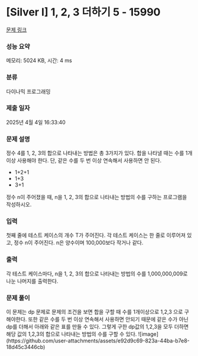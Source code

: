# [Silver I] 1, 2, 3 더하기 5 - 15990 

[문제 링크](https://www.acmicpc.net/problem/15990) 

### 성능 요약

메모리: 5024 KB, 시간: 4 ms

### 분류

다이나믹 프로그래밍

### 제출 일자

2025년 4월 4일 16:33:40

### 문제 설명

<p>정수 4를 1, 2, 3의 합으로 나타내는 방법은 총 3가지가 있다. 합을 나타낼 때는 수를 1개 이상 사용해야 한다. 단, 같은 수를 두 번 이상 연속해서 사용하면 안 된다.</p>

<ul>
	<li>1+2+1</li>
	<li>1+3</li>
	<li>3+1</li>
</ul>

<p>정수 n이 주어졌을 때, n을 1, 2, 3의 합으로 나타내는 방법의 수를 구하는 프로그램을 작성하시오.</p>

### 입력 

 <p>첫째 줄에 테스트 케이스의 개수 T가 주어진다. 각 테스트 케이스는 한 줄로 이루어져 있고, 정수 n이 주어진다. n은 양수이며 100,000보다 작거나 같다.</p>

### 출력 

 <p>각 테스트 케이스마다, n을 1, 2, 3의 합으로 나타내는 방법의 수를 1,000,000,009로 나눈 나머지를 출력한다.</p>

### 문제 풀이

 <p>이 문제는 dp 문제로 문제의 조건을 보면 합을 구할 때 수를 1개이상으로 1,2,3 으로 구해야한다. 또한 같은 수를 두 번 이상 연속해서 사용하면 안되기 때문에 같은 수가 아닌 dp를 더해서 아래와 같은 표를 만들 수 있다. 그렇게 구한 dp값의 1,2,3을 모두 더하면 해당 값의 1,2,3의 합으로 나타내는 방법의 수를 구할 수 있다. 
 ![image](https://github.com/user-attachments/assets/e92d9c69-823a-44ba-b7e8-18d45c3446cb)
</p>


